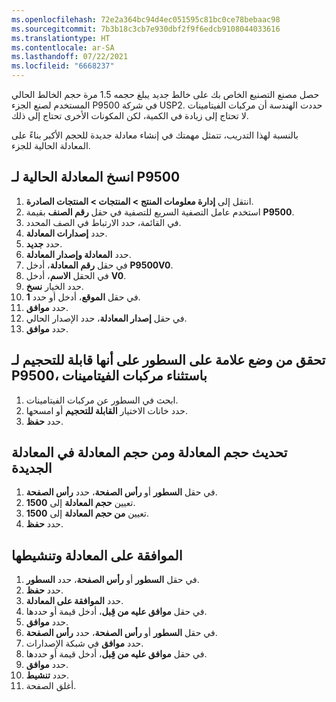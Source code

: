 ```yaml
---
ms.openlocfilehash: 72e2a364bc94d4ec051595c81bc0ce78bebaac98
ms.sourcegitcommit: 7b3b18c3cb7e930dbf2f9f6edcb9108044033616
ms.translationtype: HT
ms.contentlocale: ar-SA
ms.lasthandoff: 07/22/2021
ms.locfileid: "6668237"
---
```

حصل مصنع التصنيع الخاص بك على خالط جديد يبلغ حجمه 1.5 مرة حجم الخالط الحالي المستخدم لصنع الجزء P9500 في شركة USP2.
حددت الهندسة أن مركبات الفيتامينات لا تحتاج إلى زيادة في الكمية، لكن المكونات الأخرى تحتاج إلى ذلك. 

بالنسبة لهذا التدريب، تتمثل مهمتك في إنشاء معادلة جديدة للحجم الأكبر بناءً على المعادلة الحالية للجزء.

## <a name="copy-the-existing-formula-for-p9500"></a>انسخ المعادلة الحالية لـ P9500

1.  انتقل إلى **إدارة معلومات المنتج > المنتجات > المنتجات الصادرة**.
2.  استخدم عامل التصفية السريع للتصفية في حقل **رقم الصنف** بقيمة **P9500**.
3.  في القائمة، حدد الارتباط في الصف المحدد.
4.  حدد **إصدارات المعادلة**.
5.  حدد **جديد**.
6.  حدد **المعادلة وإصدار المعادلة**.
7.  في حقل **رقم المعادلة**، أدخل **P9500V0**.
8.  في الحقل **الاسم**، أدخل **V0**.
9.  حدد الخيار **نسخ**.
10. في حقل **الموقع**، أدخل أو حدد **1**.
11. حدد **موافق**.
12. في حقل **إصدار المعادلة**، حدد الإصدار الحالي.
13. حدد **موافق**.

## <a name="verify-that-the-lines-are-flagged-as-scalable-for-p9500-except-for-the-vitamin-compounds"></a>تحقق من وضع علامة على السطور على أنها قابلة للتحجيم لـ P9500، باستثناء مركبات الفيتامينات

1.  ابحث في السطور عن مركبات الفيتامينات.
2.  حدد خانات الاختيار **القابلة للتحجيم** أو امسحها.
3.  حدد **حفظ**.

## <a name="update-the-formula-size-and-from-formula-size-in-the-new-formula"></a>تحديث حجم المعادلة ومن حجم المعادلة في المعادلة الجديدة
 
1.  في حقل **السطور** أو **رأس الصفحة**، حدد **رأس الصفحة**.
2.  تعيين **حجم المعادلة** إلى **1500**.
3.  تعيين **من حجم المعادلة** إلى **1500**.
4.  حدد **حفظ**.

## <a name="approve-and-activate-the-formula"></a>الموافقة على المعادلة وتنشيطها

1.  في حقل **السطور** أو **رأس الصفحة**، حدد **السطور**.
2.  حدد **حفظ**.
3.  حدد **الموافقة على المعادلة**.
4.  في حقل **موافق عليه من قِبل**، أدخل قيمة أو حددها.
5.  حدد **موافق**.
6.  في حقل **السطور** أو **رأس الصفحة**، حدد **رأس الصفحة**.
7.  حدد **موافق** في شبكة الإصدارات.
8.  في حقل **موافق عليه من قِبل**، أدخل قيمة أو حددها.
9.  حدد **موافق**.
10. حدد **تنشيط**.
11. أغلق الصفحة.
